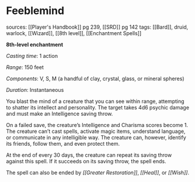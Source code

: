 # Feeblemind
sources: [[Player's Handbook]] pg 239, [[SRD]] pg 142
tags: [[Bard]], druid, warlock, [[Wizard]], [[8th level]], [[Enchantment Spells]]

**8th-level enchantment**

*Casting time*: 1 action

*Range*: 150 feet

*Components*: V, S, M (a handful of clay, crystal, glass, or mineral spheres)

*Duration*: Instantaneous

You blast the mind of a creature that you can see within range, attempting to shatter its intellect and personality. The target takes 4d6 psychic damage and must make an Intelligence saving throw.

On a failed save, the creature’s Intelligence and Charisma scores become 1. The creature can’t cast spells, activate magic items, understand language, or communicate in any intelligible way. The creature can, however, identify its friends, follow them, and even protect them.

At the end of every 30 days, the creature can repeat its saving throw against this spell. If it succeeds on its saving throw, the spell ends.

The spell can also be ended by *[[Greater Restoration]]*, *[[Heal]]*, or *[[Wish]]*.
